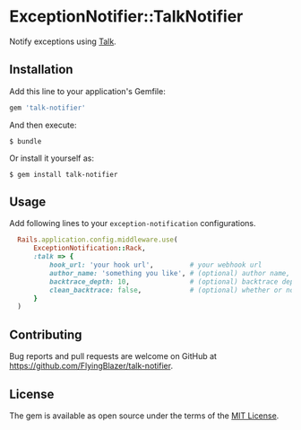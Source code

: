 # ExceptionNotifier::TalkNotifier

Notify exceptions using [Talk](http://jianliao.com).

## Installation

Add this line to your application's Gemfile:

```ruby
gem 'talk-notifier'
```

And then execute:

    $ bundle

Or install it yourself as:

    $ gem install talk-notifier

## Usage

Add following lines to your `exception-notification` configurations.

```ruby
  Rails.application.config.middleware.use(
      ExceptionNotification::Rack,
      :talk => {
          hook_url: 'your hook url',         # your webhook url
          author_name: 'something you like', # (optional) author name, default hostname
          backtrace_depth: 10,               # (optional) backtrace depth you want, nil if you want full backtrace, default nil
          clean_backtrace: false,            # (optional) whether or not to clean backtrace using Rails::BacktraceCleaner, default false
      }
  )
```

## Contributing

Bug reports and pull requests are welcome on GitHub at https://github.com/FlyingBlazer/talk-notifier.


## License

The gem is available as open source under the terms of the [MIT License](http://opensource.org/licenses/MIT).

